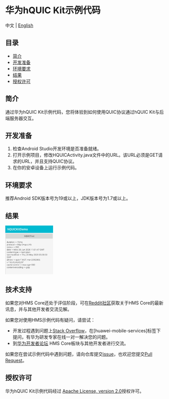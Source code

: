 # 华为hQUIC Kit示例代码
中文 | [English](https://github.com/HMS-Core/hms-hQUIC-demo)
## 目录

 * [简介](#introduction)
 * [开发准备](#getting-started)
 * [环境要求](#supported-environments)
 * [结果](#result)
 * [授权许可](#license)

## 简介
   通过华为hQUIC Kit示例代码，您将体验到如何使用QUIC协议通过hQUIC Kit与后端服务器交互。

## 开发准备
   1. 检查Android Studio开发环境是否准备就绪。
   2. 打开示例项目，修改HQUICActivity.java文件中的URL。该URL必须是GET请求的URL，并且支持QUIC协议。
   3. 在你的安卓设备上运行示例代码。

## 环境要求
   推荐Android SDK版本号为19或以上，JDK版本号为1.7或以上。

## 结果
   <img src="images/result.jpg" width = 30% height = 30%>

## 技术支持
如果您对HMS Core还处于评估阶段，可在[Reddit社区](https://www.reddit.com/r/HMSCore/)获取关于HMS Core的最新讯息，并与其他开发者交流见解。

如果您对使用HMS示例代码有疑问，请尝试：
- 开发过程遇到问题上[Stack Overflow](https://stackoverflow.com/questions/tagged/huawei-mobile-services)，在[huawei-mobile-services]标签下提问，有华为研发专家在线一对一解决您的问题。
- 到[华为开发者论坛](https://developer.huawei.com/consumer/cn/forum/blockdisplay?fid=18) HMS Core板块与其他开发者进行交流。

如果您在尝试示例代码中遇到问题，请向仓库提交[issue](https://github.com/HMS-Core/hms-hQUIC-demo/issues)，也欢迎您提交[Pull Request](https://github.com/HMS-Core/hms-hQUIC-demo/pulls)。

## 授权许可
   华为hQUIC Kit示例代码经过 [Apache License, version 2.0](http://www.apache.org/licenses/LICENSE-2.0)授权许可。
